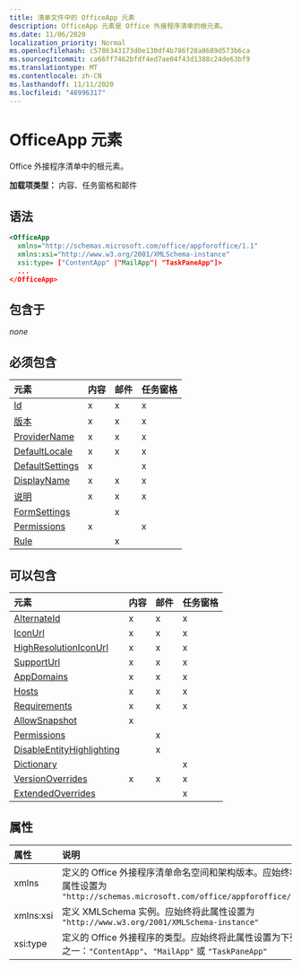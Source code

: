 ```yaml
---
title: 清单文件中的 OfficeApp 元素
description: OfficeApp 元素是 Office 外接程序清单的根元素。
ms.date: 11/06/2020
localization_priority: Normal
ms.openlocfilehash: c5786343173d0e130df4b786f28a8689d573b6ca
ms.sourcegitcommit: ca66ff7462bfdf4ed7ae04f43d1388c24de63bf9
ms.translationtype: MT
ms.contentlocale: zh-CN
ms.lasthandoff: 11/11/2020
ms.locfileid: "48996317"
---
```

# <a name="officeapp-element"></a>OfficeApp 元素

Office 外接程序清单中的根元素。

**加载项类型：** 内容、任务窗格和邮件

## <a name="syntax"></a>语法

```XML
<OfficeApp 
  xmlns="http://schemas.microsoft.com/office/appforoffice/1.1" 
  xmlns:xsi="http://www.w3.org/2001/XMLSchema-instance" 
  xsi:type= ["ContentApp" |"MailApp"| "TaskPaneApp"]>
  ...
</OfficeApp>
```

## <a name="contained-in"></a>包含于

 _none_

## <a name="must-contain"></a>必须包含

|元素|内容|邮件|任务窗格|
|:-----|:-----|:-----|:-----|
|[Id](id.md)|x|x|x|
|[版本](version.md)|x|x|x|
|[ProviderName](providername.md)|x|x|x|
|[DefaultLocale](defaultlocale.md)|x|x|x|
|[DefaultSettings](defaultsettings.md)|x||x|
|[DisplayName](displayname.md)|x|x|x|
|[说明](description.md)|x|x|x|
|[FormSettings](formsettings.md)||x||
|[Permissions](permissions.md)|x||x|
|[Rule](rule.md)||x||

## <a name="can-contain"></a>可以包含

|元素|内容|邮件|任务窗格|
|:-----|:-----|:-----|:-----|
|[AlternateId](alternateid.md)|x|x|x|
|[IconUrl](iconurl.md)|x|x|x|
|[HighResolutionIconUrl](highresolutioniconurl.md)|x|x|x|
|[SupportUrl](supporturl.md)|x|x|x|
|[AppDomains](appdomains.md)|x|x|x|
|[Hosts](hosts.md)|x|x|x|
|[Requirements](requirements.md)|x|x|x|
|[AllowSnapshot](allowsnapshot.md)|x|||
|[Permissions](permissions.md)||x||
|[DisableEntityHighlighting](disableentityhighlighting.md)||x||
|[Dictionary](dictionary.md)|||x|
|[VersionOverrides](versionoverrides.md)|x|x|x|
|[ExtendedOverrides](extendedoverrides.md)|||x|

## <a name="attributes"></a>属性

|属性|说明|
|:-----|:-----|
|xmlns|定义的 Office 外接程序清单命名空间和架构版本。应始终将此属性设置为 `"http://schemas.microsoft.com/office/appforoffice/1.1"`|
|xmlns:xsi|定义 XMLSchema 实例。应始终将此属性设置为 `"http://www.w3.org/2001/XMLSchema-instance"`|
|xsi:type|定义的 Office 外接程序的类型。应始终将此属性设置为下列值之一：`"ContentApp"`、`"MailApp"` 或 `"TaskPaneApp"`|
